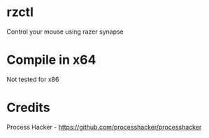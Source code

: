 # rzctl
Control your mouse using razer synapse

# Compile in x64
Not tested for x86

# Credits
Process Hacker - https://github.com/processhacker/processhacker
